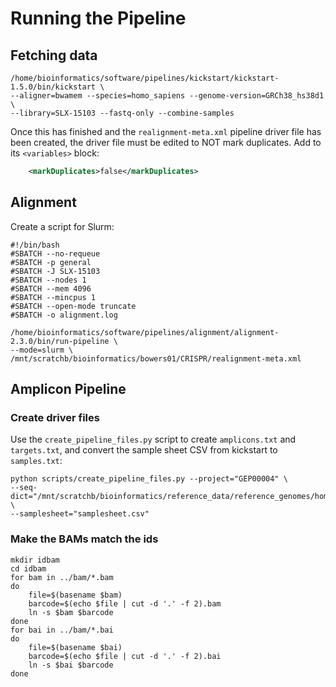 Running the Pipeline
====================

Fetching data
-------------

```
/home/bioinformatics/software/pipelines/kickstart/kickstart-1.5.0/bin/kickstart \
--aligner=bwamem --species=homo_sapiens --genome-version=GRCh38_hs38d1 \
--library=SLX-15103 --fastq-only --combine-samples
```

Once this has finished and the `realignment-meta.xml` pipeline driver file has been
created, the driver file must be edited to NOT mark duplicates. Add to its `<variables>`
block:

```XML
    <markDuplicates>false</markDuplicates>
```

Alignment
---------

Create a script for Slurm:

```
#!/bin/bash
#SBATCH --no-requeue
#SBATCH -p general
#SBATCH -J SLX-15103
#SBATCH --nodes 1
#SBATCH --mem 4096
#SBATCH --mincpus 1
#SBATCH --open-mode truncate
#SBATCH -o alignment.log

/home/bioinformatics/software/pipelines/alignment/alignment-2.3.0/bin/run-pipeline \
--mode=slurm \
/mnt/scratchb/bioinformatics/bowers01/CRISPR/realignment-meta.xml
```

Amplicon Pipeline
-----------------

### Create driver files

Use the `create_pipeline_files.py` script to create `amplicons.txt` and `targets.txt`,
and convert the sample sheet CSV from kickstart to `samples.txt`:

```
python scripts/create_pipeline_files.py --project="GEP00004" \
--seq-dict="/mnt/scratchb/bioinformatics/reference_data/reference_genomes/homo_sapiens/GRCh38_hs38d1/fasta/hsa.GRCh38_hs38d1.dict" \
--samplesheet="samplesheet.csv"
```

### Make the BAMs match the ids

```
mkdir idbam
cd idbam
for bam in ../bam/*.bam
do
    file=$(basename $bam)
    barcode=$(echo $file | cut -d '.' -f 2).bam
    ln -s $bam $barcode
done
for bai in ../bam/*.bai
do
    file=$(basename $bai)
    barcode=$(echo $file | cut -d '.' -f 2).bai
    ln -s $bai $barcode
done
```
